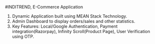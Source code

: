 #INDITREND, E-Commerce Application
1) Dynamic Application built using MEAN Stack Technology.
2) Admin Dashboard to display orders/sales and other statistics.
3) Key Features: Local/Google Authentication, Payment integration(Razorpay), Infinity
   Scroll(Product Page), User Verification using OTP.

